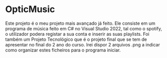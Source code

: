 # OpticMusic
Este projeto é o meu projeto mais avançado já feito. Ele consiste em um programa de música feito em C# no Visual Studio 2022, tal como o spotify, o utilizador podera registar a sua conta e inserir as suas playlists.
Foi também um Projeto Tecnológico que é o projeto final que se tem de apresentar no final do 2 ano do curso.
Irei dispor 2 arquivos .png a indicar como organizar estes ficheiros para o programa iniciar.
